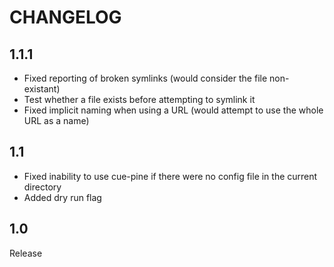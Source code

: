 # CHANGELOG

## 1.1.1
- Fixed reporting of broken symlinks (would consider the file non-existant)
- Test whether a file exists before attempting to symlink it
- Fixed implicit naming when using a URL (would attempt to use the whole URL as a name)

## 1.1
- Fixed inability to use cue-pine if there were no config file in the current directory
- Added dry run flag

## 1.0
Release
